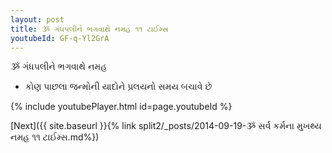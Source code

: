```yaml
---
layout: post
title: ૐ ગંધપલીને ભગવાથે નમહ ૧૧ ટાઈમ્સ
youtubeId: GF-q-Yl2GrA
---
```

 
 
 ૐ ગંધપલીને ભગવાથે નમહ  
 
 -  કોણ પાછલા જન્મોની યાદોને પ્રલયનો સમય બચાવે છે 
 
  
 
  
 
 
 
 
 
 


{% include youtubePlayer.html id=page.youtubeId %}
 
[Next]({{ site.baseurl }}{% link  split2/_posts/2014-09-19-ૐ સર્વ કર્મના મુખથ્ય નમહ ૧૧ ટાઈમ્સ.md%})
 
